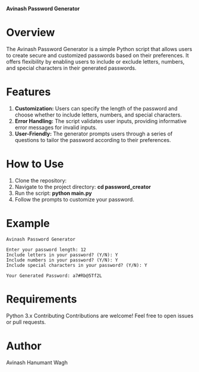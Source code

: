 **Avinash Password Generator**

# Overview
The Avinash Password Generator is a simple Python script that allows users to create secure and customized passwords based on their preferences. It offers flexibility by enabling users to include or exclude letters, numbers, and special characters in their generated passwords.

# Features

1. **Customization:** Users can specify the length of the password and choose whether to include letters, numbers, and special characters.
2. **Error Handling:** The script validates user inputs, providing informative error messages for invalid inputs.
3. **User-Friendly:** The generator prompts users through a series of questions to tailor the password according to their preferences.

# How to Use
1. Clone the repository:
2. Navigate to the project directory: **cd password_creator**
3. Run the script: **python main.py**
4. Follow the prompts to customize your password.

# Example
```
Avinash Password Generator

Enter your password length: 12
Include letters in your password? (Y/N): Y
Include numbers in your password? (Y/N): Y
Include special characters in your password? (Y/N): Y

Your Generated Password: a7#Rb@5Tf2L
```
# Requirements
Python 3.x
Contributing
Contributions are welcome! Feel free to open issues or pull requests.

# Author
Avinash Hanumant Wagh
